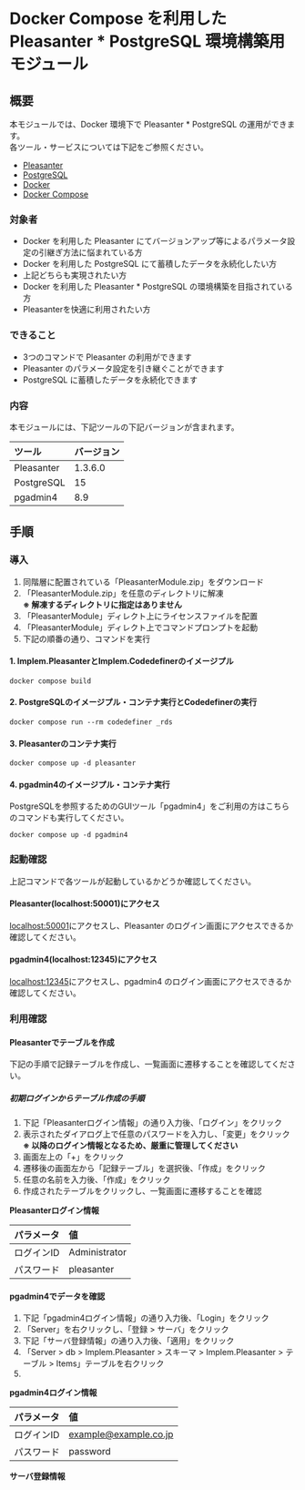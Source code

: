# Docker Compose を利用した Pleasanter * PostgreSQL 環境構築用モジュール

## 概要

本モジュールでは、Docker 環境下で Pleasanter * PostgreSQL の運用ができます。  
各ツール・サービスについては下記をご参照ください。  

* [Pleasanter](https://pleasanter.org/purpose)  
* [PostgreSQL](https://www.postgresql.jp/document/)  
* [Docker](https://www.docker.com/)  
* [Docker Compose](https://github.com/docker/compose)  

### 対象者

* Docker を利用した Pleasanter にてバージョンアップ等によるパラメータ設定の引継ぎ方法に悩まれている方  
* Docker を利用した PostgreSQL にて蓄積したデータを永続化したい方  
* 上記どちらも実現されたい方  
* Docker を利用した Pleasanter * PostgreSQL の環境構築を目指されている方  
* Pleasanterを快適に利用されたい方  

### できること

* 3つのコマンドで Pleasanter の利用ができます  
* Pleasanter のパラメータ設定を引き継ぐことができます  
* PostgreSQL に蓄積したデータを永続化できます  

### 内容

本モジュールには、下記ツールの下記バージョンが含まれます。  

|ツール|バージョン|
|:----|:----|
|Pleasanter|1.3.6.0|
|PostgreSQL|15|
|pgadmin4|8.9|

## 手順

### 導入

1. 同階層に配置されている「PleasanterModule.zip」をダウンロード  
2. 「PleasanterModule.zip」を任意のディレクトリに解凍  
    **※ 解凍するディレクトリに指定はありません**  
3. 「PleasanterModule」ディレクト上にライセンスファイルを配置  
4. 「PleasanterModule」ディレクト上でコマンドプロンプトを起動  
5. 下記の順番の通り、コマンドを実行  

#### 1. Implem.PleasanterとImplem.Codedefinerのイメージプル

```CMD
docker compose build
```

#### 2. PostgreSQLのイメージプル・コンテナ実行とCodedefinerの実行

```CMD
docker compose run --rm codedefiner _rds
```

#### 3. Pleasanterのコンテナ実行

```CMD
docker compose up -d pleasanter
```

#### 4. pgadmin4のイメージプル・コンテナ実行

PostgreSQLを参照するためのGUIツール「pgadmin4」をご利用の方はこちらのコマンドも実行してください。  

```CMD
docker compose up -d pgadmin4
```

### 起動確認

上記コマンドで各ツールが起動しているかどうか確認してください。  

#### Pleasanter(localhost:50001)にアクセス

[localhost:50001](http://localhost:50001/)にアクセスし、Pleasanter のログイン画面にアクセスできるか確認してください。  

#### pgadmin4(localhost:12345)にアクセス

[localhost:12345](http://localhost:12345/)にアクセスし、pgadmin4 のログイン画面にアクセスできるか確認してください。  

### 利用確認

#### Pleasanterでテーブルを作成

下記の手順で記録テーブルを作成し、一覧画面に遷移することを確認してください。  

##### 初期ログインからテーブル作成の手順

1. 下記「Pleasanterログイン情報」の通り入力後、「ログイン」をクリック  
2. 表示されたダイアログ上で任意のパスワードを入力し、「変更」をクリック  
    **※ 以降のログイン情報となるため、厳重に管理してください**  
3. 画面左上の「+」をクリック  
4. 遷移後の画面左から「記録テーブル」を選択後、「作成」をクリック  
5. 任意の名前を入力後、「作成」をクリック  
6. 作成されたテーブルをクリックし、一覧画面に遷移することを確認  

**Pleasanterログイン情報**  

|パラメータ|値|
|:----|:----|
|ログインID|Administrator|
|パスワード|pleasanter|

#### pgadmin4でデータを確認

1. 下記「pgadmin4ログイン情報」の通り入力後、「Login」をクリック  
2. 「Server」を右クリックし、「登録 > サーバ」をクリック  
3. 下記「サーバ登録情報」の通り入力後、「適用」をクリック  
4. 「Server > db > Implem.Pleasanter > スキーマ > Implem.Pleasanter > テーブル > Items」テーブルを右クリック  
5. 

**pgadmin4ログイン情報**  

|パラメータ|値|
|:----|:----|
|ログインID|example@example.co.jp|
|パスワード|password|

**サーバ登録情報**  

